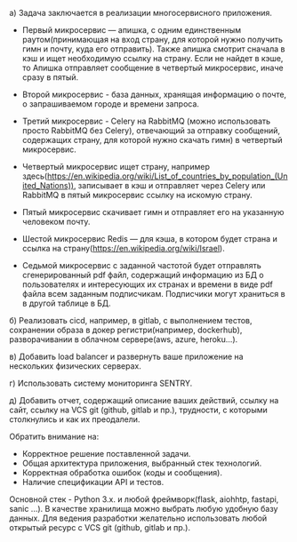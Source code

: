 а) Задача заключается в реализации многосервисного приложения.

- Первый микросервис — апишка, с одним единственным раутом(принимающая на вход страну, для которой нужно получить гимн и почту, куда его отправить). Также апишка смотрит сначала в кэш и ищет необходимую ссылку на страну. Если не найдет в кэше, то Апишка отправляет сообщение в четвертый микросервис, иначе сразу в пятый. 

- Второй микросервис - база данных, хранящая информацию о почте, о запрашиваемом городе и времени запроса.

- Третий микросервис - Celery на RabbitMQ (можно использовать просто  RabbitMQ без Celery), отвечающий за отправку сообщений, содержащих страну, для которой нужно скачать гимн) в четвертый микросервис.

- Четвертый микросервис ищет страну, например здесь(https://en.wikipedia.org/wiki/List_of_countries_by_population_(United_Nations)), записывает в кэш и отправляет через Celery или  RabbitMQ в пятый микросервис ссылку на искомую страну.

- Пятый микросервис скачивает гимн и отправляет его на указанную человеком почту.

- Шестой микросервис Redis — для кэша, в котором будет страна и ссылка на страну(https://en.wikipedia.org/wiki/Israel).

- Седьмой микросервис с заданной частотой будет отправлять  сгенерированный pdf файл, содержащий информацию из БД о пользователях и интересующих их странах и времени в виде pdf файла всем заданным подписчикам. Подписчики могут храниться в в другой таблице в БД. 

б) Реализовать cicd, например, в gitlab, с выполнением тестов, сохранении образа в докер регистри(например, dockerhub), разворачивании в облачном сервере(aws, azure, heroku…).

в) Добавить load balancer и развернуть ваше приложение на нескольких физических серверах.

г) Использовать систему мониторинга SENTRY.

д) Добавить отчет, содержащий описание ваших действий, ссылку на сайт, ссылку на VCS git (github, gitlab и пр.),  трудности, с которыми столкнулись и как их преодалели. 


Обратить внимание на:
- Корректное решение поставленной задачи.
- Общая архитектура приложения, выбранный стек технологий.
- Корректная обработка ошибок (коды и сообщения).
- Наличие спецификации API и тестов.

Основной стек - Python 3.x. и любой фреймворк(flask, aiohhtp, fastapi, sanic ...).
В качестве хранилища можно выбрать любую удобную базу данных.
Для ведения разработки желательно использовать любой открытый ресурс с VCS git (github, gitlab и пр.).
